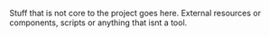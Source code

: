 Stuff that is not core to the project goes here. External resources or components, scripts or anything that isnt a tool.